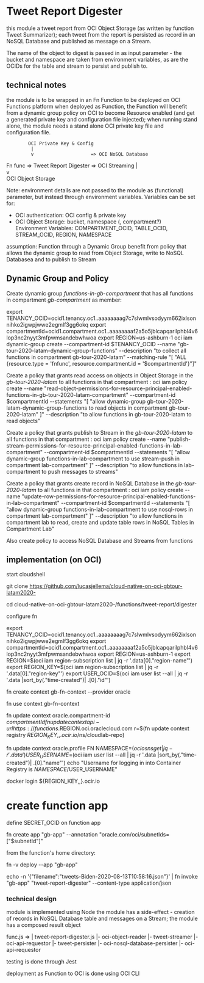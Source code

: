 # Tweet Report Digester

this module a tweet report from OCI Object Storage (as written by function Tweet Summarizer); each tweet from the report is persisted as record in an NoSQL Database and published as message on a Stream.

The name of the object to digest is passed in as input parameter - the bucket and namespace are taken from environment variables, as are the OCIDs for the table and stream to persist and publish to.


## technical notes
the module is to be wrapped in an Fn Function to be deployed on OCI Functions platform
when deployed as Function, the Function will benefit from a dynamic group policy on OCI to become Resource enabled (and get a generated private key and configuration file injected); when running stand alone, the module needs a stand alone OCI private key file and configuration file.


            OCI Private Key & Config
             |  
             v                     => OCI NoSQL Database
Fn func =>  Tweet Report Digester  => OCI Streaming
             |           
             v           
      OCI Object Storage

Note: environment details are not passed to the module as (functional) parameter, but instead through environment variables. Variables can be set for:
- OCI authentication: OCI config & private key
- OCI Object Storage: bucket, namespace (, compartment?)      
 Environment Variables: COMPARTMENT_OCID, TABLE_OCID, STREAM_OCID, REGION, NAMESPACE  

assumption:
Function through a Dynamic Group benefit from policy that allows the dynamic group to read from Object Storage, write to NoSQL Databasea and to publish to Stream

## Dynamic Group and Policy 
Create dynamic group *functions-in-gb-compartment* that has all functions in compartment *gb-compartment* as member:

export TENANCY_OCID=ocid1.tenancy.oc1..aaaaaaaag7c7slwmlvsodyym662ixlsonnihko2igwpjwwe2egmlf3gg6okq
export compartmentId=ocid1.compartment.oc1..aaaaaaaaf2a5o5jblcapqarilphbl4v6lop3nc2nyyt3mfpwmsandebwhwoa
export REGION=us-ashburn-1
oci iam dynamic-group create --compartment-id $TENANCY_OCID --name "gb-tour-2020-latam-dynamic-group-functions" --description "to collect all functions in compartment gb-tour-2020-latam"  --matching-rule "[ \"ALL {resource.type = 'fnfunc', resource.compartment.id = '$compartmentId'}\"]" 

Create a policy that grants read access on objects in Object Storage in the *gb-tour-2020-latam* to all functions in that compartment :
oci iam policy create  --name "read-object-permissions-for-resource-principal-enabled-functions-in-gb-tour-2020-latam-compartment" --compartment-id $compartmentId  --statements "[ \"allow dynamic-group gb-tour-2020-latam-dynamic-group-functions to read objects in compartment gb-tour-2020-latam\" ]" --description "to allow functions in gb-tour-2020-latam to read objects"

Create a policy that grants publish to Stream in the *gb-tour-2020-latam* to all functions in that compartment :
oci iam policy create  --name "publish-stream-permissions-for-resource-principal-enabled-functions-in-lab-compartment" --compartment-id $compartmentId  --statements "[ \"allow dynamic-group functions-in-lab-compartment to use stream-push  in compartment lab-compartment\" ]" --description "to allow functions in lab-compartment to push messages to streams"

Create a policy that grants create record in NoSQL Database in the *gb-tour-2020-latam* to all functions in that compartment :
oci iam policy create  --name "update-row-permissions-for-resource-principal-enabled-functions-in-lab-compartment" --compartment-id $compartmentId  --statements "[ \"allow dynamic-group functions-in-lab-compartment to use nosql-rows in compartment lab-compartment\" ]" --description "to allow functions in compartment lab to read, create and update table rows in NoSQL Tables in Compartment Lab"


Also create policy to access NoSQL Database and Streams from functions

## implementation (on OCI)

start cloudshell

git clone https://github.com/lucasjellema/cloud-native-on-oci-gbtour-latam2020-

cd cloud-native-on-oci-gbtour-latam2020-/functions/tweet-report/digester

configure fn

export TENANCY_OCID=ocid1.tenancy.oc1..aaaaaaaag7c7slwmlvsodyym662ixlsonnihko2igwpjwwe2egmlf3gg6okq
export compartmentId=ocid1.compartment.oc1..aaaaaaaaf2a5o5jblcapqarilphbl4v6lop3nc2nyyt3mfpwmsandebwhwoa
export REGION=us-ashburn-1
export REGION=$(oci iam region-subscription list | jq -r '.data[0]."region-name"')
export REGION_KEY=$(oci iam region-subscription list | jq -r '.data[0]."region-key"')
export USER_OCID=$(oci iam user list --all | jq -r  '.data |sort_by(."time-created")| .[0]."id"')

fn create context gb-fn-context --provider oracle

fn use context gb-fn-context

fn update context oracle.compartment-id $compartmentId
fn update context api-url https://functions.$REGION.oci.oraclecloud.com
r=$(fn update context registry ${REGION_KEY,,}.ocir.io/$ns/cloudlab-repo)

fn update context oracle.profile FN
NAMESPACE=$(oci os ns get| jq -r  '.data')
USER_USERNAME=$(oci iam user list --all | jq -r  '.data |sort_by(."time-created")| .[0]."name"')
echo "Username for logging in into Container Registry is $NAMESPACE/$USER_USERNAME"

docker login ${REGION_KEY,,}.ocir.io


# create function  app
define SECRET_OCID on function app

fn create app "gb-app" --annotation "oracle.com/oci/subnetIds=[\"$subnetId\"]"

from the function's home directory:

fn -v deploy --app "gb-app"

echo -n '{"filename":"tweets-Biden-2020-08-13T10:58:16.json"}' | fn invoke "gb-app" "tweet-report-digester" --content-type application/json

### technical design

module is implemented using Node
the module has a side-effect - creation of records in NoSQL Database table and messages on a Stream; the module has a composed result object

func.js => 
|
tweet-report-digester.js 
|- oci-object-reader 
|- tweet-streamer 
   |- oci-api-requestor
|- tweet-persister
   |- oci-nosql-database-persister
      |- oci-api-requestor   

testing is done through Jest

deployment as Function to OCI is done using OCI CLI

